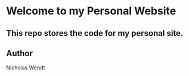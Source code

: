 # Welcome to my Personal Website  
  
This repo stores the code for my personal site.
---
## Author  
Nicholas Wendt
